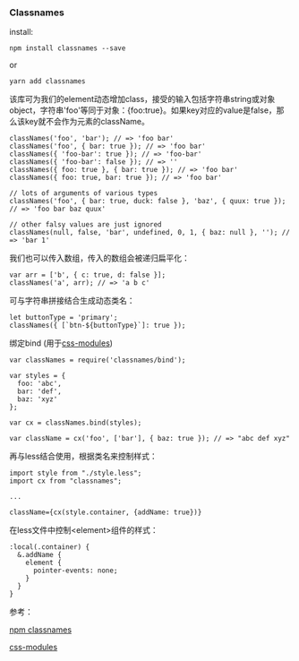 ### Classnames

install:

```
npm install classnames --save
```

or

```
yarn add classnames
```

该库可为我们的element动态增加class，接受的输入包括字符串string或对象object，字符串'foo'等同于对象：{foo:true}。如果key对应的value是false，那么该key就不会作为元素的className。

```
classNames('foo', 'bar'); // => 'foo bar'
classNames('foo', { bar: true }); // => 'foo bar'
classNames({ 'foo-bar': true }); // => 'foo-bar'
classNames({ 'foo-bar': false }); // => ''
classNames({ foo: true }, { bar: true }); // => 'foo bar'
classNames({ foo: true, bar: true }); // => 'foo bar'

// lots of arguments of various types
classNames('foo', { bar: true, duck: false }, 'baz', { quux: true }); // => 'foo bar baz quux'

// other falsy values are just ignored
classNames(null, false, 'bar', undefined, 0, 1, { baz: null }, ''); // => 'bar 1'
```

我们也可以传入数组，传入的数组会被递归扁平化：

```
var arr = ['b', { c: true, d: false }];
classNames('a', arr); // => 'a b c'
```

可与字符串拼接结合生成动态类名：

```
let buttonType = 'primary';
classNames({ [`btn-${buttonType}`]: true });
```

绑定bind (用于[css-modules](https://github.com/css-modules/css-modules))

```
var classNames = require('classnames/bind');
 
var styles = {
  foo: 'abc',
  bar: 'def',
  baz: 'xyz'
};
 
var cx = classNames.bind(styles);
 
var className = cx('foo', ['bar'], { baz: true }); // => "abc def xyz"
```

再与less结合使用，根据类名来控制样式：

```
import style from "./style.less";
import cx from "classnames";

...

className={cx(style.container, {addName: true})}
```

在less文件中控制\<element\>组件的样式：

```
:local(.container) {
  &.addName {
    element {
      pointer-events: none;
    }
  }
}
```





参考：

[npm classnames](https://www.npmjs.com/package/classnames)

[css-modules](https://github.com/css-modules/css-modules)